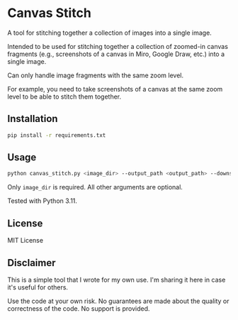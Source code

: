 # Canvas Stitch

A tool for stitching together a collection of images into a single image.

Intended to be used for stitching together a collection of zoomed-in canvas fragments (e.g., screenshots of a canvas in Miro, Google Draw, etc.) into a single image.

Can only handle image fragments with the same zoom level.

For example, you need to take screenshots of a canvas at the same zoom level to be able to stitch them together.

## Installation

```bash
pip install -r requirements.txt
```

## Usage

```bash
python canvas_stitch.py <image_dir> --output_path <output_path> --downsample_factor <downsample_factor> --order <order> --weight_edges --max_recursion_count <max_recursion_count> --debug
```

Only `image_dir` is required. All other arguments are optional.

Tested with Python 3.11.

## License

MIT License

## Disclaimer

This is a simple tool that I wrote for my own use. I'm sharing it here in case it's useful for others.

Use the code at your own risk. No guarantees are made about the quality or correctness of the code. No support is provided.





